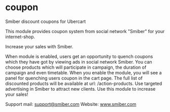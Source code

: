 # coupon
Smiber discount coupons for Ubercart

This module provides coupon system from social network "Smiber" for your internet-shop.

Increase your sales with Smiber.

When module is enabled, users get an opportunity to quench coupons which they have got by viewing ads in social network Smiber.
You can choose products which will participate in campaign, the duration of campaign and even timetable.
When you enable the module, you will see a panel for quenching users coupon in the cart page.
The full list of discounted products will be available at url: /action-products.
Use targeted advertising in Smiber to attract new clients. Use this module 
to increase your sales!

Support mail: support@smiber.com
Website: www.smiber.com
